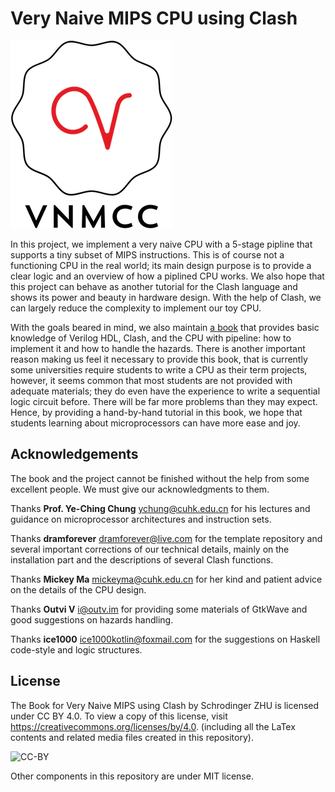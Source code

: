# Very Naive MIPS CPU using Clash

![logo](document/image/logo.png)

In this project, we implement a very naive CPU with a 5-stage pipline that supports a tiny subset of MIPS instructions. This is of course not a functioning CPU in the real world; its main design purpose is to provide a clear logic and an overview of how a piplined CPU works.
We also hope that this project can behave as another tutorial for the Clash language and shows its power and beauty in hardware design. With the help of Clash, we can largely reduce the complexity to implement our toy CPU.

With the goals beared in mind, we also maintain [a book](document/VNMCC.pdf) that provides basic knowledge of Verilog HDL, Clash, and the CPU with pipeline: how to implement it and how to handle the hazards. There is another important reason making us feel it necessary to provide this book, that is currently some universities require students to write a CPU as their term projects, however, it seems common that most students are not provided with adequate materials; they do even have the experience to write a sequential logic circuit before. There will be far more problems than they may expect. Hence, by providing a hand-by-hand tutorial in this book, we hope that students learning about microprocessors can have more ease and joy.

## Acknowledgements

The book and the project cannot be finished without the help from some excellent people. We must give our acknowledgments to them.

Thanks **Prof. Ye-Ching Chung** <ychung@cuhk.edu.cn> for his lectures and guidance on microprocessor architectures and instruction sets.

Thanks **dramforever** <dramforever@live.com> for the template repository and several important corrections of our technical details, mainly on the installation part and the descriptions of several Clash functions.

Thanks **Mickey Ma** <mickeyma@cuhk.edu.cn> for her kind and patient advice on the details of the CPU design.

Thanks **Outvi V** <i@outv.im> for providing some materials of GtkWave and good suggestions on hazards handling.

Thanks **ice1000** <ice1000kotlin@foxmail.com> for the suggestions on Haskell code-style and logic structures.

## License 

The Book for Very Naive MIPS using Clash by Schrodinger ZHU is licensed under CC BY 4.0. To view a copy of this license, visit https://creativecommons.org/licenses/by/4.0. (including all the LaTex contents and related media files created in this repository).

![CC-BY](https://search.creativecommons.org/static/img/cc-by_icon.svg)

Other components in this repository are under MIT license.
